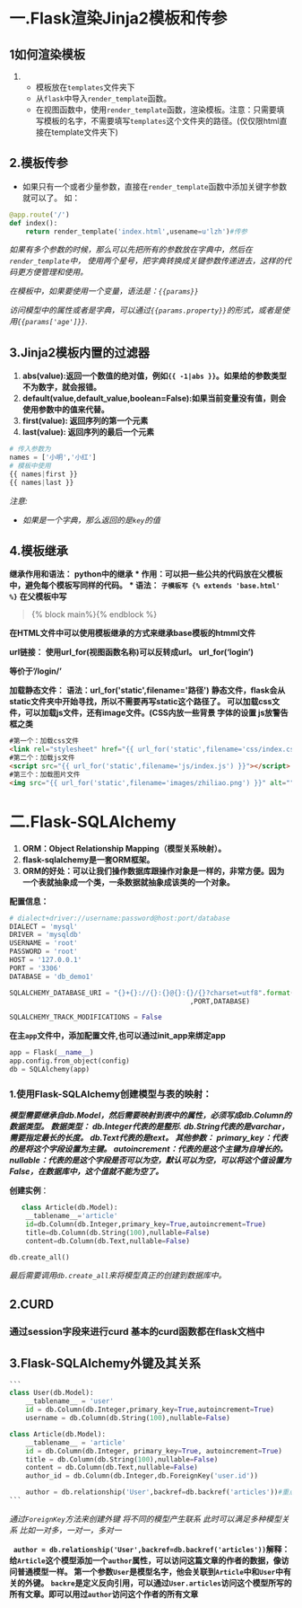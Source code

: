 # 一.Flask渲染Jinja2模板和传参

## 1如何渲染模板

1. - 模板放在`templates`文件夹下
   - 从`flask`中导入`render_template`函数。
   - 在视图函数中，使用`render_template`函数，渲染模板。注意：只需要填写模板的名字，不需要填写`templates`这个文件夹的路径。(仅仅限html直接在template文件夹下)

## 2.模板传参

- 如果只有一个或者少量参数，直接在`render_template`函数中添加关键字参数就可以了。
  如：

```python
@app.route('/')
def index():
    return render_template('index.html',usename=u'lzh')#传参
```

*如果有多个参数的时候，那么可以先把所有的参数放在字典中，然后在`render_template`中，*
*使用两个星号，把字典转换成关键参数传递进去，这样的代码更方便管理和使用。*

*在模板中，如果要使用一个变量，语法是：`{{params}}`*

*访问模型中的属性或者是字典，可以通过`{{params.property}}`的形式，或者是使用`{{params['age']}}`.*

## 3.Jinja2模板内置的过滤器

1. **abs(value):返回一个数值的绝对值，例如`{{ -1|abs }}`。如果给的参数类型不为数字，就会报错。**
2. **default(value,default_value,boolean=False):如果当前变量没有值，则会使用参数中的值来代替。**
3. **first(value): 返回序列的第一个元素**
4. **last(value): 返回序列的最后一个元素**

```python
# 传入参数为
names = ['小明','小红']
# 模板中使用
{{ names|first }}
{{ names|last }}

```

*注意:*

- *如果是一个字典，那么返回的是`key`的值*

## 4.模板继承

**继承作用和语法：**
**python中的继承**
**\* 作用：可以把一些公共的代码放在父模板中，避免每个模板写同样的代码。**
**\* 语法：**
**`子模板写 {% extends 'base.html' %}`**
**在父模板中写**

> {% block main%}{% endblock %}

**在HTML文件中可以使用模板继承的方式来继承base模板的htmml文件**

**url链接：**
**使用url_for(视图函数名称)可以反转成url。**
**url_for(‘login’)**

**等价于’/login/’**

**加载静态文件：**
**语法：url_for('static',filename='路径')**
**静态文件，flask会从static文件夹中开始寻找，所以不需要再写static这个路径了。**
**可以加载css文件，可以加载js文件，还有image文件。(CSS内放一些背景 字体的设置 js放警告框之类**

```html
#第一个：加载css文件
<link rel="stylesheet" href="{{ url_for('static',filename='css/index.css') }}">
#第二个：加载js文件
<script src="{{ url_for('static',filename='js/index.js') }}"></script>
#第三个：加载图片文件
<img src="{{ url_for('static',filename='images/zhiliao.png') }}" alt="">


```

# 二.Flask-SQLAlchemy

1. **ORM：Object Relationship Mapping（模型关系映射）。**
2. **flask-sqlalchemy是一套ORM框架。**
3. **ORM的好处：可以让我们操作数据库跟操作对象是一样的，非常方便。因为一个表就抽象成一个类，一条数据就抽象成该类的一个对象。**

**配置信息：**

```python
# dialect+driver://username:password@host:port/database
DIALECT = 'mysql'
DRIVER = 'mysqldb'
USERNAME = 'root'
PASSWORD = 'root'
HOST = '127.0.0.1'
PORT = '3306'
DATABASE = 'db_demo1'

SQLALCHEMY_DATABASE_URI = "{}+{}://{}:{}@{}:{}/{}?charset=utf8".format(DIALECT,DRIVER,USERNAME,PASSWORD,HOST
                                             ,PORT,DATABASE)

SQLALCHEMY_TRACK_MODIFICATIONS = False

```

**在主`app`文件中，添加配置文件,也可以通过init_app来绑定app**

```python
app = Flask(__name__)
app.config.from_object(config)
db = SQLAlchemy(app)

```

### 1.使用Flask-SQLAlchemy创建模型与表的映射：

***模型需要继承自db.Model，然后需要映射到表中的属性，必须写成db.Column的数据类型。***
***数据类型：***
***db.Integer代表的是整形.***
***db.String代表的是varchar，需要指定最长的长度。***
***db.Text代表的是text。***
***其他参数：***
***primary_key：代表的是将这个字段设置为主键。***
***autoincrement：代表的是这个主键为自增长的。***
***nullable：代表的是这个字段是否可以为空，默认可以为空，可以将这个值设置为False，在数据库中，这个值就不能为空了。***

**创建实例**：

```python
   class Article(db.Model):
    __tablename__='article'
    id=db.Column(db.Integer,primary_key=True,autoincrement=True)
    title=db.Column(db.String(100),nullable=False)
    content=db.Column(db.Text,nullable=False)

db.create_all()

```

*最后需要调用`db.create_all`来将模型真正的创建到数据库中。*

## 2.CURD

### 通过session字段来进行curd 基本的curd函数都在flask文档中

## 3.Flask-SQLAlchemy外键及其关系

```python
​```
class User(db.Model):
    __tablename__ = 'user'
    id = db.Column(db.Integer,primary_key=True,autoincrement=True)
    username = db.Column(db.String(100),nullable=False)

class Article(db.Model):
    __tablename__ = 'article'
    id = db.Column(db.Integer, primary_key=True, autoincrement=True)
    title = db.Column(db.String(100),nullable=False)
    content = db.Column(db.Text,nullable=False)
    author_id = db.Column(db.Integer,db.ForeignKey('user.id'))

    author = db.relationship('User',backref=db.backref('articles'))#重点新加的 为了方便访问谋篇文章的作者
​```

```

*通过`ForeignKey`方法来创建外键 将不同的模型产生联系 此时可以满足多种模型关系  比如一对多，一对一，多对一*

**` author = db.relationship('User',backref=db.backref('articles'))`解释：**
**给`Article`这个模型添加一个`author`属性，可以访问这篇文章的作者的数据，像访问普通模型一样。 第一个参数`User`是模型名字，他会关联到`Article`中和`User`中有关的外键。**
**`backre`是定义反向引用，可以通过`User.articles`访问这个模型所写的所有文章。即可以用过`author`访问这个作者的所有文章**


